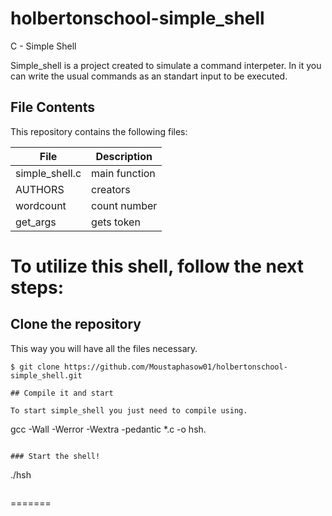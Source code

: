 # holbertonschool-simple_shell

C - Simple Shell

Simple_shell is a project created to simulate a command interpeter. In it you can write the usual commands as an standart input to be executed.

## File Contents

This repository contains the following files:

| **File**       | **Description** |
| -------------- | --------------- |
| simple_shell.c | main function   |
| AUTHORS        | creators        |
| wordcount      | count number    |
| get_args       | gets token      |

# To utilize this shell, follow the next steps:

## Clone the repository

This way you will have all the files necessary.

```
$ git clone https://github.com/Moustaphasow01/holbertonschool-simple_shell.git

## Compile it and start

To start simple_shell you just need to compile using.

```

gcc -Wall -Werror -Wextra -pedantic \*.c -o hsh.

```

### Start the shell!

```

./hsh

```

```
=======
```  
